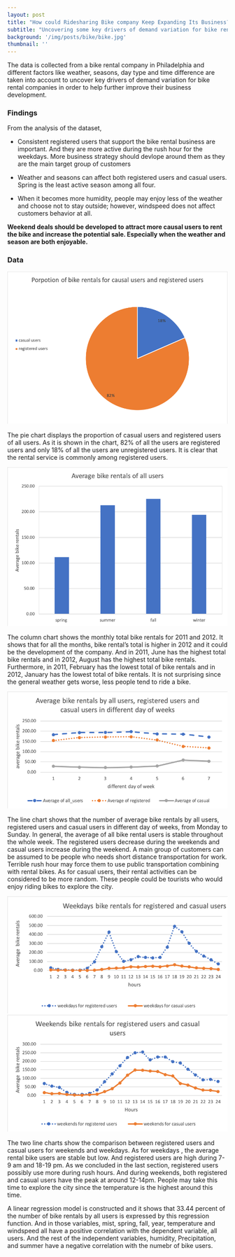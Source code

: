 ```yaml
---
layout: post
title: "How could Ridesharing Bike company Keep Expanding Its Business? "
subtitle: "Uncovering some key drivers of demand variation for bike rental companies."
background: '/img/posts/bike/bike.jpg'
thumbnail: ''
---
```

<div class="col-lg-8 col-md-10 mx-auto" markdown="1">
The data is collected from a bike rental company in Philadelphia and different factors like weather, seasons, day type and time difference are taken into account to uncover key drivers of demand variation for bike rental companies in order to help further improve their business development.

<h3> Findings </h3>

From the analysis of the dataset,
- Consistent registered users that support the bike rental business are important. And they are more active during the rush hour for the weekdays. More business strategy should devlope around them as they are the main target group of customers 

- Weather and seasons can affect both registered users and casual users. Spring is the least active season among all four.

- When it becomes more humidity, people may enjoy less of the weather and choose not to stay outside; however, windspeed does not affect customers behavior at all. 

**Weekend deals should be developed to attract more causal users to rent the bike and increase the potential sale. Especially when the weather and season are both enjoyable.**


<h3> Data </h3>

![Group](/img/posts/bike/Pie1.png "Group")

The pie chart displays the proportion of casual users and registered users of all users. As it is shown in the chart, 82% of all the users are registered users and only 18% of all the users are unregistered users. It is clear that the rental service is commonly among registered users.

![sesaon](/img/posts/bike/Bar1.png "season")

The column chart shows the monthly total bike rentals for 2011 and 2012. It shows that for all the months, bike rental’s total is higher in 2012 and it could be the development of the company. And in 2011, June has the highest total bike rentals and in 2012, August has the highest total bike rentals. Furthermore, in 2011,  February has the lowest total of bike rentals and in 2012, January has the lowest total of bike rentals. It is not surprising since the general weather gets worse, less people tend to ride a bike.

![comparison](/img/posts/bike/Line1.png "comparison")

The line chart shows that the number of average bike rentals by all users, registered users and casual users in different day of weeks, from Monday to Sunday. In general, the average of all bike rental users is stable throughout the whole week. The registered users decrease during the weekends and casual users increase during the weekend. A main group of customers can be assumed to be people who needs short distance transportation for work. Terrible rush hour may force them to use public transportation combining with rental bikes. As for casual users, their rental activities can be considered to be more random. These people could be tourists who would enjoy riding bikes to explore the city. 

![weekday](/img/posts/bike/Line2.png "weekday")
![weekend](/img/posts/bike/Line3.png "weekend")

The two line charts show the comparison between registered users and casual users for weekends and weekdays. As for weekdays , the average rental bike users are stable but low. And registered users are high during 7-9 am and 18-19 pm. As we concluded in the last section, registered users possibly use more during rush hours. And during weekends, both registered and casual users have the peak at around 12-14pm. People may take this time to explore the city since the temperature is the highest around this time.

A linear regression model is constructed  and it shows that 33.44 percent of the number of bike rentals by all users is expressed by this regression function. And in those variables, mist, spring, fall, year, temperature and windspeed all have a positive correlation with the dependent variable, all users. And the rest of the independent variables, humidity, Precipitation, and summer have a negative correlation with the numebr of bike users. 
</div>